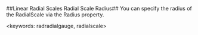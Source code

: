 ##Linear Radial Scales Radial Scale Radius##
You can specify the radius of the RadialScale via the Radius property.

<keywords: radradialgauge, radialscale>
